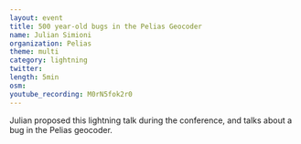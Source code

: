 ```yaml
---
layout: event
title: 500 year-old bugs in the Pelias Geocoder
name: Julian Simioni
organization: Pelias
theme: multi
category: lightning
twitter:
length: 5min
osm:
youtube_recording: M0rN5fok2r0
---
```

Julian proposed this lightning talk during the conference, and talks about a bug in the Pelias geocoder.
